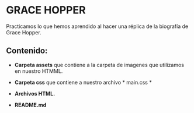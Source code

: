 # GRACE HOPPER

Practicamos lo que hemos aprendido al hacer una réplica de la biografía de Grace Hopper.

## Contenido:

- **Carpeta assets** que contiene a la carpeta de imagenes que utilizamos en nuestro HTMML.

- **Carpeta css** que contiene a nuestro archivo * main.css *

- **Archivos HTML.**

- **README.md**
